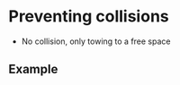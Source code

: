 # Preventing collisions

- No collision, only towing to a free space

## Example
<demo
    src="../../demo/crashPrevention.vue"
/>
